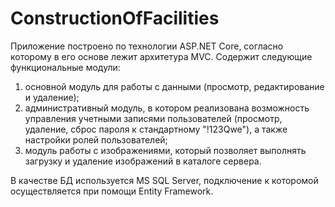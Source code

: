 # ConstructionOfFacilities

Приложение построено по технологии ASP.NET Core, согласно которому в его основе лежит архитетура MVC. 
Содержит следующие функциональные модули:
1) основной модуль для работы с данными (просмотр, редактирование и удаление);
2) административный модуль, в котором реализована возможность управления учетными записями пользователей (просмотр, удаление, сброс 
пароля к стандартному "!123Qwe"), а также настройки ролей пользователей;
3) модуль работы с изображениями, который позволяет выполнять загрузку и удаление изображений в каталоге сервера.

В качестве БД используется MS SQL Server, подключение к которомой осуществляется при помощи Entity Framework.
